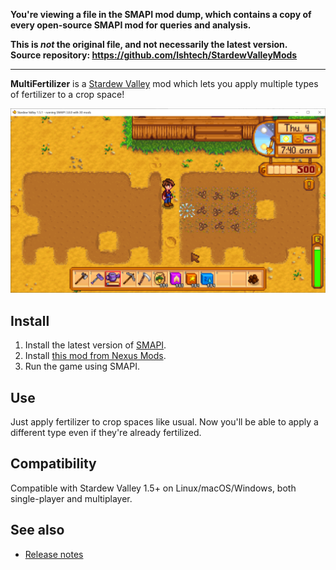**You're viewing a file in the SMAPI mod dump, which contains a copy of every open-source SMAPI mod
for queries and analysis.**

**This is _not_ the original file, and not necessarily the latest version.**  
**Source repository: https://github.com/lshtech/StardewValleyMods**

----

**MultiFertilizer** is a [Stardew Valley](http://stardewvalley.net/) mod which lets you apply
multiple types of fertilizer to a crop space!

![](screenshot.png)

## Install
1. Install the latest version of [SMAPI](https://smapi.io).
2. Install [this mod from Nexus Mods](http://www.nexusmods.com/stardewvalley/mods/7436).
3. Run the game using SMAPI.

## Use
Just apply fertilizer to crop spaces like usual. Now you'll be able to apply a different type even
if they're already fertilized.

## Compatibility
Compatible with Stardew Valley 1.5+ on Linux/macOS/Windows, both single-player and multiplayer.

## See also
* [Release notes](release-notes.md)
